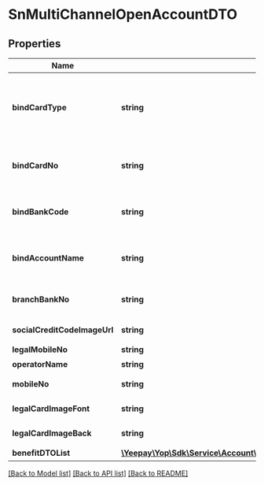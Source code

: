 # SnMultiChannelOpenAccountDTO

## Properties
Name | Type | Description | Notes
------------ | ------------- | ------------- | -------------
**bindCardType** | **string** | &lt;pre&gt;openAccountType为ENTERPRISE时必填，&lt;/pre&gt; &lt;pre&gt;绑定卡类型，只支持对公银行账户：PUBLIC_CARD&lt;/pre&gt; | [optional] 
**bindCardNo** | **string** | &lt;p&gt;openAccountType为ENTERPRISE时必填，&lt;/p&gt; &lt;p&gt;绑定银行卡号&lt;/p&gt; | [optional] 
**bindBankCode** | **string** | &lt;p&gt;openAccountType为ENTERPRISE时必填，&lt;/p&gt; &lt;pre&gt;绑定银行编码&lt;/pre&gt; | [optional] 
**bindAccountName** | **string** | &lt;p&gt;openAccountType为ENTERPRISE时必填，&lt;/p&gt; &lt;pre&gt;绑定账户名称&lt;/pre&gt; | [optional] 
**branchBankNo** | **string** | &lt;p&gt;openAccountType为ENTERPRISE时必填，&lt;/p&gt; &lt;p&gt;支行行号&lt;/p&gt; | [optional] 
**socialCreditCodeImageUrl** | **string** | &lt;pre&gt;营业执照图片&lt;/pre&gt; | 
**legalMobileNo** | **string** | &lt;pre&gt;法人手机号&lt;/pre&gt; | 
**operatorName** | **string** | &lt;pre&gt;经办人姓名&lt;/pre&gt; | 
**mobileNo** | **string** | &lt;pre&gt;经办人手机号&lt;/pre&gt; | 
**legalCardImageFont** | **string** | &lt;pre&gt;法人证件照片正面&lt;/pre&gt; | 
**legalCardImageBack** | **string** | &lt;pre&gt;法人证件照片反面&lt;/pre&gt; | 
**benefitDTOList** | [**\Yeepay\Yop\Sdk\Service\Account\Model\BankAccountBenefitInfoSnDTO[]**](BankAccountBenefitInfoSnDTO.md) | &lt;p&gt;受益人信息&lt;/p&gt; | 

[[Back to Model list]](../README.md#documentation-for-models) [[Back to API list]](../README.md#documentation-for-api-endpoints) [[Back to README]](../README.md)


